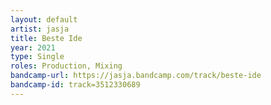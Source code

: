 ```yaml
---
layout: default
artist: jasja
title: Beste Ide
year: 2021
type: Single
roles: Production, Mixing
bandcamp-url: https://jasja.bandcamp.com/track/beste-ide
bandcamp-id: track=3512330689
---
```

